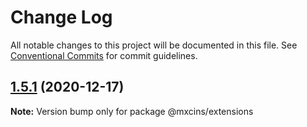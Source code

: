 # Change Log

All notable changes to this project will be documented in this file.
See [Conventional Commits](https://conventionalcommits.org) for commit guidelines.

## [1.5.1](https://github.com/maxiaochuan/mxcins/tree/master/packages/mxcins-extensions/compare/@mxcins/extensions@1.5.0...@mxcins/extensions@1.5.1) (2020-12-17)

**Note:** Version bump only for package @mxcins/extensions
